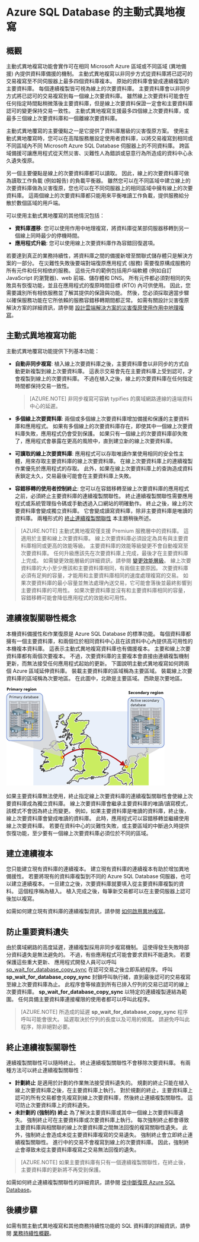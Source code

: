 <properties
    pageTitle="Azure SQL Database 的主動式異地複寫"
    description="本主題說明 SQL Database 的主動式異地複寫與其用途。"
    services="sql-database"
    documentationCenter="na"
    authors="rothja"
    manager="jeffreyg"
    editor="monicar" />


<tags
    ms.service="sql-database"
    ms.devlang="na"
    ms.topic="article"
    ms.tgt_pltfrm="na"
    ms.workload="data-management"
    ms.date="10/21/2015"
    ms.author="jroth" />

# Azure SQL Database 的主動式異地複寫

## 概觀
主動式異地複寫功能會實作可在相同 Microsoft Azure 區域或不同區域 (異地備援) 內提供資料庫備援的機制。 主動式異地複寫以非同步方式從資料庫將已認可的交易複寫至不同伺服器上最多四個資料庫複本。 原始的資料庫會變成連續複製的主要資料庫。 每個連續複製皆可視為線上的次要資料庫。 主要資料庫會以非同步方式將已認可的交易複寫到每一個線上次要資料庫。 雖然線上次要資料可能會在任何指定時間點稍微落後主要資料庫，但是線上次要資料保證一定會和主要資料庫認可的變更保持交易一致性。 主動式異地複寫支援最多四個線上次要資料庫，或最多三個線上次要資料庫和一個離線次要資料庫。

主動式異地覆寫的主要優點之一是它提供了資料庫層級的災害復原方案。 使用主動式異地覆寫時，您可以在高階服務層設定使用者資料庫，以將交易複寫到相同或不同區域內不同 Microsoft Azure SQL Database 伺服器上的不同資料庫。 跨區域備援可讓應用程式從天然災害、災難性人為錯誤或惡意行為所造成的資料中心永久遺失復原。 

另一個主要優點是線上的次要資料庫都可以讀取。 因此，線上的次要資料庫可做為讀取工作負載 (例如報告) 的負載平衡器。 雖然您可以在不同區域中建立線上的次要資料庫做為災害復原，您也可以在不同伺服器上的相同區域中擁有線上的次要資料庫。 這兩個線上的次要資料庫都只能用來平衡唯讀工作負載，提供服務給分散於數個區域的用戶端。 

可以使用主動式異地覆寫的其他情況包括：

- **資料庫遷移**: 您可以使用作用中地理複寫，將資料庫從某部伺服器移轉到另一個線上同時最少的停機時間。
- **應用程式升級**: 您可以使用線上次要資料庫作為容錯回復選項。

若要達到真正的業務持續性，將資料庫之間的備援新增至關聯式儲存體只是解決方案的一部分。 在災難性失敗後要端對端復原應用程式 (服務) 需要復原構成服務的所有元件和任何相依的服務。 這些元件的範例包括用戶端軟體 (例如自訂 JavaScript 的瀏覽器)、web 前端、儲存體和 DNS。 所有元件都必須對相同的失敗具有恢復功能，並且在應用程式的復原時間目標 (RTO) 內可供使用。 因此，您需要識別所有相依服務並了解其提供的保證與功能。 然後，您必須採取適當步驟以確保服務功能在它所依賴的服務容錯移轉期間都正常。 如需有關設計災害復原解決方案的詳細資訊，請參閱 [設計雲端解決方案的災害復原使用作用中地理複寫](sql-database-designing-cloud-solutions-for-disaster-recover.md)。

## 主動式異地複寫功能
主動式異地覆寫功能提供下列基本功能：

- **自動非同步複寫**: 植入線上次要資料庫之後，主要資料庫會以非同步的方式自動更新複製到線上次要資料庫。 這表示交易會先在主要資料庫上受到認可，才會複製到線上的次要資料庫。 不過在植入之後，線上的次要資料庫在任何指定時間都保持交易一致性。 
    >[AZURE.NOTE] 非同步複寫可容納 typifies 的廣域網路連線的遠端資料中心的延遲。

- **多個線上次要資料庫**: 兩個或多個線上次要資料庫增加備援和保護的主要資料庫和應用程式。 如果有多個線上的次要資料庫存在，即使其中一個線上次要資料庫失敗，應用程式仍會受到保護。 如果只有一個線上的次要資料庫卻失敗了，應用程式會暴露在更高的風險中，直到建立新的線上次要資料庫。

- **可讀取的線上次要資料庫**: 應用程式可以存取唯讀作業使用相同的安全性主體，用來存取主要資料庫的線上次要資料庫。 在線上次要資料庫上的連續複製作業優先於應用程式的存取。 此外，如果在線上次要資料庫上的查詢造成資料表鎖定太久，交易最後可能會在主要資料庫上失敗。

- **容錯移轉的使用者控制終止**: 您可以在容錯移轉至線上次要資料庫的應用程式之前，必須終止主要資料庫的連續複製關聯性。 終止連續複製關聯性需要應用程式或系統管理指令碼或手動透過入口網站的明確動作。 終止之後，線上的次要資料庫會變成獨立資料庫。 它會變成讀寫資料庫，除非主要資料庫是唯讀的資料庫。 兩種形式的 [終止連續複製關聯性](#termination-of-a-continuous-copy-relationship) 本主題稍後所述。

>[AZURE.NOTE] 主動式異地複寫僅支援 Premium 服務層中的資料庫。 這適用於主要和線上次要資料庫。 線上次要資料庫必須設定為具有與主要資料庫相同或更高的效能等級。 主要資料庫的效能等級變更不會自動複寫至次要資料庫。 任何升級應該先在次要資料庫上完成，最後才在主要資料庫上完成。 如需變更效能層級的詳細資訊，請參閱 [變更效能層級](sql-database-scale-up.md)。 線上次要資料庫的大小至少應該和主要資料庫相同，有兩個主要原因。 次要資料庫必須有足夠的容量，才能用和主要資料庫相同的速度處理複寫的交易。 如果次要資料庫的最小容量並無法處理內送交易，它可能會落後並最終影響到主要資料庫的可用性。 如果次要資料庫並沒有和主要資料庫相同的容量，容錯移轉可能會降低應用程式的效能和可用性。

## 連續複製關聯性概念
本機資料備援性和作業復原是 Azure SQL Database 的標準功能。 每個資料庫都擁有一個主要資料庫，和兩個位於相同資料中心且在該資料中心內提供高可用性的本機複本資料庫。 這表示主動式異地複寫資料庫也有備援複本。 主要和線上次要資料庫都有兩個次要複本。 不過，次要資料庫的主要複本會直接由連續複製機制更新，而無法接受任何應用程式起始的更新。 下圖說明主動式異地複寫如何跨兩個 Azure 區域延伸資料庫。 裝載主要資料庫的區域稱為主要區域。 裝載線上次要資料庫的區域稱為次要地區。 在此圖中，北歐是主要區域。 西歐是次要地區。

![連續複製關聯性](./media/sql-database-active-geo-replication/continuous-copy-relationships.gif)

如果主要資料庫無法使用，終止指定線上次要資料庫的連續複製關聯性會使線上次要資料庫成為獨立資料庫。 線上次要資料庫會繼承主要資料庫的唯讀/讀寫模式，該模式不會因為終止而變更。 例如，如果主要資料庫是唯讀的資料庫，終止後，線上次要資料庫會變成唯讀的資料庫。 此時，應用程式可以容錯移轉並繼續使用線上次要資料庫。 若要在資料中心的災難性失敗，或主要區域的中斷過久時提供恢復功能，至少要有一個線上次要資料庫必須位於不同的區域。

## 建立連續複本
您只能建立現有資料庫的連續複本。 建立現有資料庫的連續複本有助於增加異地備援性。 若要將現有的資料庫複製到不同的 Azure SQL Database 伺服器，也可以建立連續複本。 一旦建立之後，次要資料庫就要填入從主要資料庫複製的資料。 這個程序稱為植入。 植入完成之後，每筆新交易都可以在主要伺服器上認可後加以複寫。

如需如何建立現有資料庫的連續複製資訊，請參閱 [如何啟用異地複寫](sql-database-business-continuity-design.md#how-to-enable-geo-replication)。

## 防止重要資料遺失
由於廣域網路的高度延遲，連續複製採用非同步複寫機制。 這使得發生失敗時部分資料遺失是無法避免的。 不過，有些應用程式可能會要求資料不能遺失。 若要保護這些重大更新、 應用程式開發人員可以呼叫 [sp_wait_for_database_copy_sync](https://msdn.microsoft.com/library/dn467644.aspx) 在認可交易之後立即系統程序。 呼叫 **sp_wait_for_database_copy_sync** 封鎖呼叫執行緒，直到最後認可的交易複寫至線上次要資料庫為止。 此程序會等候直到所有已排入佇列的交易已認可的線上次要資料庫。 **sp_wait_for_database_copy_sync** 以特定的連續複製連結為範圍。 任何具備主要資料庫連接權限的使用者都可以呼叫此程序。 

>[AZURE.NOTE] 所造成的延遲 **sp_wait_for_database_copy_sync** 程序呼叫可能會很大。 延遲取決於佇列的長度以及可用的頻寬。 請避免呼叫此程序，除非絕對必要。

## 終止連續複製關聯性
連續複製關聯性可以隨時終止。 終止連續複製關聯性不會移除次要資料庫。 有兩種方法可以終止連續複製關聯性：

- **計劃終止** 是適用於計劃的作業無法接受資料遺失的。 規劃的終止只能在植入線上次要資料庫之後，在主要資料庫上執行。 對於規劃的終止，主要資料庫上認可的所有交易都會先複寫到線上次要資料庫，然後終止連續複製關聯性。 這可防止次要資料庫上的資料遺失。
- **未計劃的 (強制的) 終止** 為了解決主要資料庫或其中一個線上次要資料庫遺失。 強制終止可在主要資料庫或次要資料庫上執行。 每次強制終止都會導致主要資料庫與相關聯的線上次要資料庫之間無法回復的複寫關聯性遺失。 此外，強制終止會造成未從主要資料庫複寫的交易遺失。 強制終止會立即終止連續複製關聯性。 進行中的交易不會複寫到線上的次要資料庫。 因此，強制終止會導致未從主要資料庫複寫之交易無法回復的遺失。

>[AZURE.NOTE] 如果主要資料庫有只有一個連續複製關聯性，在終止後，主要資料庫的更新將不再受到保護。

如需如何終止連續複製關聯性的詳細資訊，請參閱 [從中斷復原 Azure SQL Database](sql-database-disaster-recovery.md)。

## 後續步驟
如需有關主動式異地複寫和其他商務持續性功能的 SQL 資料庫的詳細資訊，請參閱 [業務持續性概觀](sql-database-business-continuity.md)。
